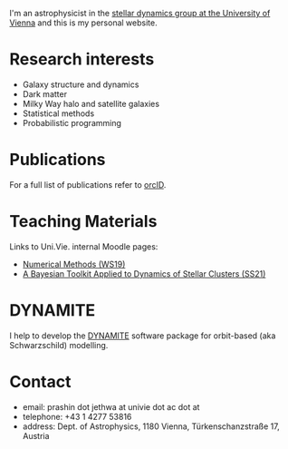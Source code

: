 I'm an astrophysicist in the [stellar dynamics group at the University of Vienna](https://www.univie.ac.at/dynamics/) and this is my personal website.

# Research interests

- Galaxy structure and dynamics
- Dark matter
- Milky Way halo and satellite galaxies
- Statistical methods
- Probabilistic programming

# Publications

For a full list of publications refer to [orcID](https://orcid.org/0000-0003-0010-8129).

# Teaching Materials

Links to Uni.Vie. internal Moodle pages:
- [Numerical Methods (WS19)](https://moodle.univie.ac.at/course/view.php?id=119423)
- [A Bayesian Toolkit Applied to Dynamics of Stellar Clusters (SS21)](https://moodle.univie.ac.at/course/view.php?id=213316)

# DYNAMITE

I help to develop the [DYNAMITE](https://www.univie.ac.at/dynamics/dynamite_docs/index.html) software package for orbit-based (aka Schwarzschild) modelling.

# Contact

- email: prashin dot jethwa at univie dot ac dot at
- telephone: +43 1 4277 53816
- address: Dept. of Astrophysics, 1180 Vienna, Türkenschanzstraße 17, Austria

